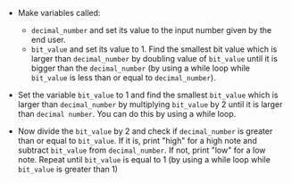 - Make variables called:
    
    - `decimal_number` and set its value to the input number given by the end user.
    - `bit_value` and set its value to 1. Find the smallest bit value which is larger than `decimal_number` by doubling value of `bit_value` until it is bigger than the `decimal_number` (by using a while loop while `bit_value` is less than or equal to `decimal_number`).

- Set the variable `bit_value` to 1 and find the smallest `bit_value` which is larger than `decimal_number` by multiplying `bit_value` by 2 until it is larger than `decimal number`. You can do this by using a while loop.

- Now divide the `bit_value` by 2 and check if `decimal_number` is greater than or equal to `bit_value`. If it is, print "high" for a high note and subtract `bit_value` from `decimal_number`. If not, print "low" for a low note. Repeat until `bit_value` is equal to 1 (by using a while loop while `bit_value` is greater than 1)